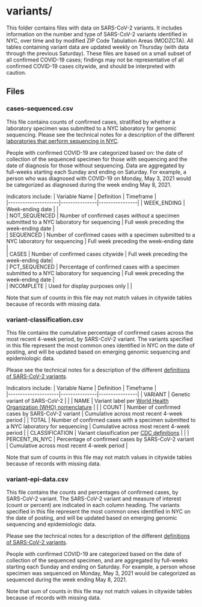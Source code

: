# variants/ 

This folder contains files with data on SARS-CoV-2 variants. It includes information on the number and type of SARS-CoV-2 variants identified in NYC, over time and by modified ZIP Code Tabulation Areas (MODZCTA). All tables containing variant data are updated weekly on Thursday (with data through the previous Saturday). These files are based on a small subset of all confirmed COVID-19 cases; findings may not be representative of all confirmed COVID-19 cases citywide, and should be interpreted with caution. 

## Files 

### cases-sequenced.csv

This file contains counts of confirmed cases, stratified by whether a laboratory specimen was submitted to a NYC laboratory for genomic sequencing. Please see the technical notes for a description of the different [laboratories that perform sequencing in NYC](https://github.com/nychealth/coronavirus-data#variants-of-the-sars-cov-2-virus). 

People with confirmed COVID-19 are categorized based on: the date of collection of the sequenced specimen for those with sequencing and the date of diagnosis for those without sequencing. Data are aggregated by full-weeks starting each Sunday and ending on Saturday. For example, a person who was diagnosed with COVID-19 on Monday, May 3, 2021 would be categorized as diagnosed during the week ending May 8, 2021. 

Indicators include: 
| Variable Name | Definition | Timeframe |   
|---------------------|---------------|----------------| 
| WEEK_ENDING | Week-ending date | |       
| NOT_SEQUENCED | Number of confirmed cases *without* a specimen submitted to a NYC laboratory for sequencing | Full week preceding the week-ending date |       
| SEQUENCED | Number of confirmed cases *with* a specimen submitted to a NYC laboratory for sequencing | Full week preceding the week-ending date |     
| CASES | Number of confirmed cases citywide | Full week preceding the week-ending date|     
| PCT_SEQUENCED | Percentage of confirmed cases with a specimen submitted to a NYC laboratory for sequencing | Full week preceding the week-ending date |     
| INCOMPLETE | Used for display purposes only | |     

Note that sum of counts in this file may not match values in citywide tables because of records with missing data.

### variant-classification.csv

This file contains the cumulative percentage of confirmed cases across the most recent 4-week period, by SARS-CoV-2 variant. The variants specified in this file represent the most common ones identified in NYC on the date of posting, and will be updated based on emerging genomic sequencing and epidemiologic data.

Please see the technical notes for a description of the different [definitions of SARS-CoV-2 variants](https://github.com/nychealth/coronavirus-data#variants-of-the-sars-cov-2-virus).

Indicators include:
| Variable Name | Definition | Timeframe |   
|---------------------|---------------|----------------| 
| VARIANT | Genetic variant of SARS-CoV-2 | | 
| NAME | Variant label per [World Health Organization (WHO) nomenclature](https://www.who.int/en/activities/tracking-SARS-CoV-2-variants/) | | 
| COUNT | Number of confirmed cases by SARS-CoV-2 variant | Cumulative across most recent 4-week period | 
| TOTAL | Number of confirmed cases with a specimen submitted to a NYC laboratory for sequencing | Cumulative across most recent 4-week period | 
| CLASSIFICATION | Variant classification per [CDC definitions](https://www.cdc.gov/coronavirus/2019-ncov/cases-updates/variant-surveillance/variant-info.html) | | 
| PERCENT_IN_NYC | Percentage of confirmed cases by SARS-CoV-2 variant | Cumulative across most recent 4-week period | 

Note that sum of counts in this file may not match values in citywide tables because of records with missing data.

### variant-epi-data.csv

This file contains the counts and percentages of confirmed cases, by SARS-CoV-2 variant. The SARS-CoV-2 variant and measure of interest (count or percent) are indicated in each column heading. The variants specified in this file represent the most common ones identified in NYC on the date of posting, and will be updated based on emerging genomic sequencing and epidemiologic data.

Please see the technical notes for a description of the different [definitions of SARS-CoV-2 variants](https://github.com/nychealth/coronavirus-data#variants-of-the-sars-cov-2-virus).

People with confirmed COVID-19 are categorized based on the date of collection of the sequenced specimen, and are aggregated by full-weeks starting each Sunday and ending on Saturday. For example, a person whose specimen was sequenced on Monday, May 3, 2021 would be categorized as sequenced during the week ending May 8, 2021. 

Note that sum of counts in this file may not match values in citywide tables because of records with missing data.
